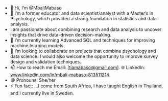 - 👋 Hi, I’m @MbaliMabaso
- 👀 I’m a former educator and data scientist/analyst with a Master’s in Psychology, which provided a strong foundation
   in statistics and data analysis.
-  I am passionate about combining research and data analysis to uncover insights that drive data-driven decision-making.
-  🌱 I’m currently learning Advanced SQL and techniques for improving machine learning models.
-  💞️ I’m looking to collaborate on projects that combine psychology and data science. I would also welcome the opportunity
   to improve survey design and validation techniques.   
- 📫 How to reach me Email: [tiamabaso@gmail.com].
🌐 LinkedIn: www.linkedin.com/in/mbali-mabaso-813511214.
- 😄 Pronouns: She/her
- ⚡ Fun fact: ...I come from South Africa, I have taught English in Thailand, and I currently live in Sweden.

<!---
MbaliMabaso/MbaliMabaso is a ✨ special ✨ repository because its `README.md` (this file) appears on your GitHub profile.
You can click the Preview link to take a look at your changes.
--->
